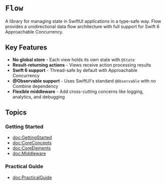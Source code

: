 # ``Flow``

A library for managing state in SwiftUI applications in a type-safe way. Flow provides a unidirectional data flow architecture with full support for Swift 6 Approachable Concurrency.

## Key Features

- **No global store** - Each view holds its own state with `@State`
- **Result-returning actions** - Views receive action processing results
- **Swift 6 support** - Thread-safe by default with Approachable Concurrency
- **@Observable support** - Uses SwiftUI's standard `@Observable` with no Combine dependency
- **Flexible middleware** - Add cross-cutting concerns like logging, analytics, and debugging

## Topics

### Getting Started

- <doc:GettingStarted>
- <doc:CoreConcepts>
- <doc:CoreElements>
- <doc:Middleware>

### Practical Guide

- <doc:PracticalGuide>
